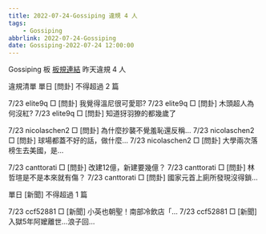 ```yaml
---
title: 2022-07-24-Gossiping 違規 4 人
tags:
    - Gossiping
abbrlink: 2022-07-24-Gossiping
date: Gossiping-2022-07-24 12:00:00
---
```

Gossiping 板 [板規連結](https://www.ptt.cc/bbs/Gossiping/M.1637425085.A.07D.html)
昨天違規 4 人
<!-- more -->

違規清單
單日 [問卦] 不得超過 2 篇

7/23 elite9q □ [問卦] 我覺得溫尼很可愛耶?
7/23 elite9q □ [問卦] 木頭超人為何沒紅?
7/23 elite9q □ [問卦] 知道犽羽獠的都幾歲了

7/23 nicolaschen2 □ [問卦] 為什麼抄襲不覺羞恥還反稱…
7/23 nicolaschen2 □ [問卦] 球場都蓋不好的話，做什麼…
7/23 nicolaschen2 □ [問卦] 大學兩次落榜生去美國，是…

7/23 canttorati □ [問卦] 改建12億，新建要幾億？
7/23 canttorati □ [問卦] 林哲瑄是不是本來就有傷？
7/23 canttorati □ [問卦] 國家元首上廁所發現沒得鎖…

單日 [新聞] 不得超過 1 篇

7/23 ccf52881 □ [新聞] 小英也朝聖！南部冷飲店「…
7/23 ccf52881 □ [新聞] 入獄5年阿嬤離世...浪子回…